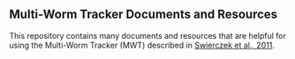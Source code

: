 ## Multi-Worm Tracker Documents and Resources

This repository contains many documents and resources that are helpful for
using the Multi-Worm Tracker (MWT) described in [Swierczek et al., 2011](http://www.nature.com/nmeth/journal/v8/n7/full/nmeth.1625.html).
